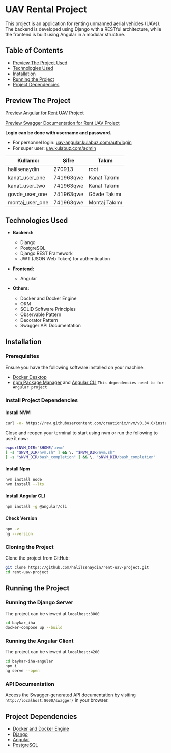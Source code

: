 # UAV Rental Project

This project is an application for renting unmanned aerial vehicles (UAVs). The backend is developed using Django with a RESTful architecture, while the frontend is built using Angular in a modular structure.

## Table of Contents
- [Preview The Project Used](#preview-the-project)
- [Technologies Used](#technologies-used)
- [Installation](#installation)
- [Running the Project](#running-the-project)
- [Project Dependencies](#project-dependencies)

## Preview The Project

[Preview Angular for Rent UAV Project](https://uav-angular.kulabuz.com/swagger)

[Preview Swagger Documentation for Rent UAV Project](https://uav.kulabuz.com/swagger)

**Login can be done with username and password.**

- For personnel login: [uav-angular.kulabuz.com/auth/login](http://uav-angular.kulabuz.com/auth/login)
- For super user: [uav.kulabuz.com/admin](http://uav.kulabuz.com/admin)

| Kullanıcı          | Şifre      | Takım        |
|-------------------|------------|---------------|
| halilsenaydin     | 270913     | root          |
| kanat_user_one    | 741963qwe  | Kanat Takımı  |
| kanat_user_two    | 741963qwe  | Kanat Takımı  |
| govde_user_one    | 741963qwe  | Gövde Takımı  |
| montaj_user_one   | 741963qwe  | Montaj Takımı |

## Technologies Used

- **Backend:**
  - Django
  - PostgreSQL
  - Django REST Framework
  - JWT (JSON Web Token) for authentication

- **Frontend:**
  - Angular

- **Others:**
  - Docker and Docker Engine
  - ORM
  - SOLID Software Principles
  - Observable Pattern
  - Decorator Pattern
  - Swagger API Documentation

## Installation

### Prerequisites

Ensure you have the following software installed on your machine:

- [Docker Desktop](https://www.docker.com/get-started)
- [npm Package Manager](https://www.npmjs.com/) and [Angular CLI](https://v17.angular.io/cli) `This dependencies need to for Angular project`

### Install Project Dependencies

#### Install NVM
```bash
curl -o- https://raw.githubusercontent.com/creationix/nvm/v0.34.0/install.sh | bash
```

Close and reopen your terminal to start using nvm or run the following to use it now:
```bash
exportNVM_DIR="$HOME/.nvm"
[ -s "$NVM_DIR/nvm.sh" ] && \. "$NVM_DIR/nvm.sh"
[ -s "$NVM_DIR/bash_completion" ] && \. "$NVM_DIR/bash_completion"
```

#### Install Npm
```bash
nvm install node
nvm install --lts
```

#### Install Angular CLI
```bash
npm install -g @angular/cli
```

#### Check Version
```bash
npm -v
ng --version
```

### Cloning the Project

Clone the project from GitHub:

```bash
git clone https://github.com/halilsenaydin/rent-uav-project.git
cd rent-uav-project
```

## Running the Project

### Running the Django Server

The project can be viewed at `localhost:8000`

```bash
cd baykar_iha
docker-compose up --build
```

### Running the Angular Client

The project can be viewed at `localhost:4200`

```bash
cd baykar-iha-angular
npm i
ng serve --open
```

### API Documentation

Access the Swagger-generated API documentation by visiting `http://localhost:8000/swagger/` in your browser.

## Project Dependencies

- [Docker and Docker Engine](https://www.docker.com/)
- [Django](https://www.djangoproject.com/)
- [Angular](https://angular.dev/)
- [PostgreSQL](https://www.postgresql.org/)

